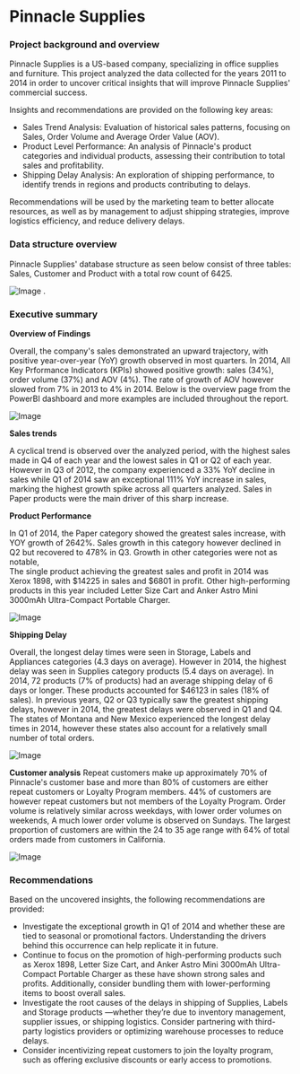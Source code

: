 # Pinnacle Supplies

### Project background and overview
Pinnacle Supplies is a US-based company, specializing in office supplies and furniture. This project analyzed the data collected for the years 2011 to 2014 in order to uncover critical insights that will improve Pinnacle Supplies' commercial success.

Insights and recommendations are provided on the following key areas:

- Sales Trend Analysis: Evaluation of historical sales patterns, focusing on Sales, Order Volume and Average Order Value (AOV).
- Product Level Performance: An analysis of Pinnacle's product categories and individual products, assessing their contribution to total sales and profitability.
- Shipping Delay Analysis: An exploration of shipping performance, to identify trends in regions and products contributing to delays.

Recommendations will be used by the marketing team to better allocate resources, as well as by management to adjust shipping strategies, improve logistics efficiency, and reduce delivery delays.


### Data structure overview
Pinnacle Supplies' database structure as seen below consist of three tables: Sales, Customer and Product with a total row count of 6425.

![Image](https://github.com/user-attachments/assets/8f5f85ba-3c16-4b36-b36e-9dea65e0d6a2)
. 

### Executive summary
**Overview of Findings**

Overall, the company's sales demonstrated an upward trajectory, with positive year-over-year (YoY) growth observed in most quarters. In 2014, All Key Prformance Indicators (KPIs) showed positive growth: sales (34%), order volume (37%) and AOV (4%). The rate of growth of AOV however slowed from 7% in 2013 to 4% in 2014.
Below is the overview page from the PowerBI dashboard and more examples are included throughout the report. 

![Image](https://github.com/user-attachments/assets/c46a666b-ab84-47f7-9dd3-7c7d7bc756e8)

**Sales trends**

A cyclical trend is observed over the analyzed period, with the highest sales made in Q4 of each year and the lowest sales in Q1 or Q2 of each year.
However in Q3 of 2012, the company experienced a 33% YoY decline in sales while Q1 of 2014 saw an exceptional 111% YoY increase in sales, marking the highest growth spike across all quarters analyzed. Sales in Paper products were the main driver of this sharp increase.

**Product Performance**

In Q1 of 2014, the Paper category showed the greatest sales increase, with YOY growth of 2642%. Sales growth in this category however declined in Q2 but recovered to 478% in Q3. Growth in other categories were not as notable,  
The single product achieving the greatest sales and profit in 2014 was Xerox 1898, with $14225 in sales and $6801 in profit. Other high-performing products in this year included Letter Size Cart and Anker Astro Mini 3000mAh Ultra-Compact Portable Charger. 

![Image](https://github.com/user-attachments/assets/1364438b-97e4-43d1-b81c-40f01a8c3edf)

**Shipping Delay**

Overall, the longest delay times were seen in Storage, Labels and Appliances categories (4.3 days on average). However in 2014, the highest delay was seen in Supplies category products (5.4 days on average).
In 2014, 72 products (7% of products) had an average shipping delay of 6 days or longer. These products accounted for $46123 in sales (18% of sales).
In previous years, Q2 or Q3 typically saw the greatest shipping delays, however in 2014, the greatest delays were observed in Q1 and Q4.
The states of Montana and New Mexico experienced the longest delay times in 2014, however these states also account for a relatively small number of total orders.

![Image](https://github.com/user-attachments/assets/e2adefca-eea2-449b-b182-db6ce28b6105)

**Customer analysis**
Repeat customers make up approximately 70% of Pinnacle's customer base and more than 80% of customers are either repeat customers or Loyalty Program members. 44% of customers are however repeat customers but not members of the Loyalty Program.
Order volume is relatively similar across weekdays, with lower order volumes on weekends, A much lower order volume is observed on Sundays. 
The largest proportion of customers are within the 24 to 35 age range with 64% of total orders made from customers in California.

![Image](https://github.com/user-attachments/assets/3636da26-f744-4719-8e11-82a42c7b74dc)


### Recommendations
Based on the uncovered insights, the following recommendations are provided:

- Investigate the exceptional growth in Q1 of 2014 and whether these are tied to seasonal or promotional factors. Understanding the drivers behind this occurrence can help replicate it in future.
- Continue to focus on the promotion of high-performing products such as Xerox 1898, Letter Size Cart, and Anker Astro Mini 3000mAh Ultra-Compact Portable Charger as these have shown strong sales and profits. Additionally, consider bundling them with lower-performing items to boost overall sales.
-  Investigate the root causes of the delays in shipping of Supplies, Labels and Storage products —whether they’re due to inventory management, supplier issues, or shipping logistics. Consider partnering with third-party logistics providers or optimizing warehouse processes to reduce delays.
- Consider incentivizing repeat customers to join the loyalty program, such as offering exclusive discounts or early access to promotions.

